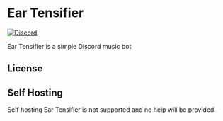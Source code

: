 # Ear Tensifier

[![Discord](https://discordapp.com/api/guilds/473426453204172811/embed.png?style=banner2)](https://discord.gg/xKgKMAP)

Ear Tensifier is a simple Discord music bot

## License


## Self Hosting
Self hosting Ear Tensifier is not supported and no help will be provided.